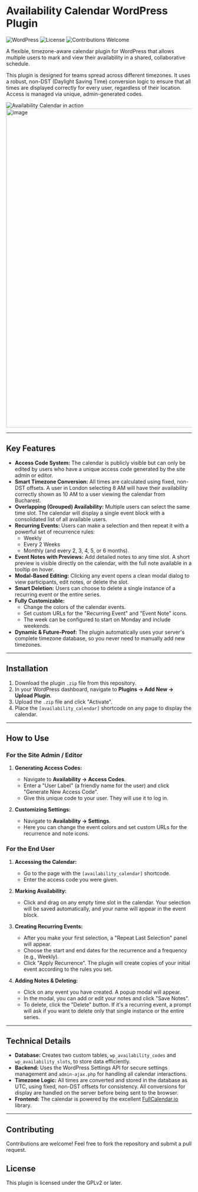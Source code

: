 # Availability Calendar WordPress Plugin

![WordPress](https://img.shields.io/badge/WordPress-6.0%2B-blue.svg)
![License](https://img.shields.io/badge/License-GPLv2-blue.svg)
![Contributions Welcome](https://img.shields.io/badge/Contributions-Welcome-brightgreen.svg)

A flexible, timezone-aware calendar plugin for WordPress that allows multiple users to mark and view their availability in a shared, collaborative schedule.

This plugin is designed for teams spread across different timezones. It uses a robust, non-DST (Daylight Saving Time) conversion logic to ensure that all times are displayed correctly for every user, regardless of their location. Access is managed via unique, admin-generated codes.

![Availability Calendar in action](screenshot.gif)
<img width="1087" height="865" alt="image" src="https://github.com/user-attachments/assets/f22f0734-c96e-4407-a2b3-7b9e77b4b598" />


---

## Key Features

*   **Access Code System:** The calendar is publicly visible but can only be edited by users who have a unique access code generated by the site admin or editor.
*   **Smart Timezone Conversion:** All times are calculated using fixed, non-DST offsets. A user in London selecting 8 AM will have their availability correctly shown as 10 AM to a user viewing the calendar from Bucharest.
*   **Overlapping (Grouped) Availability:** Multiple users can select the same time slot. The calendar will display a single event block with a consolidated list of all available users.
*   **Recurring Events:** Users can make a selection and then repeat it with a powerful set of recurrence rules:
    *   Weekly
    *   Every 2 Weeks
    *   Monthly (and every 2, 3, 4, 5, or 6 months).
*   **Event Notes with Previews:** Add detailed notes to any time slot. A short preview is visible directly on the calendar, with the full note available in a tooltip on hover.
*   **Modal-Based Editing:** Clicking any event opens a clean modal dialog to view participants, edit notes, or delete the slot.
*   **Smart Deletion:** Users can choose to delete a single instance of a recurring event or the entire series.
*   **Fully Customizable:**
    *   Change the colors of the calendar events.
    *   Set custom URLs for the "Recurring Event" and "Event Note" icons.
    *   The week can be configured to start on Monday and include weekends.
*   **Dynamic & Future-Proof:** The plugin automatically uses your server's complete timezone database, so you never need to manually add new timezones.

---

## Installation

1.  Download the plugin `.zip` file from this repository.
2.  In your WordPress dashboard, navigate to **Plugins -> Add New -> Upload Plugin**.
3.  Upload the `.zip` file and click "Activate".
4.  Place the `[availability_calendar]` shortcode on any page to display the calendar.

---

## How to Use

### For the Site Admin / Editor

1.  **Generating Access Codes:**
    *   Navigate to **Availability -> Access Codes**.
    *   Enter a "User Label" (a friendly name for the user) and click "Generate New Access Code".
    *   Give this unique code to your user. They will use it to log in.

2.  **Customizing Settings:**
    *   Navigate to **Availability -> Settings**.
    *   Here you can change the event colors and set custom URLs for the recurrence and note icons.

### For the End User

1.  **Accessing the Calendar:**
    *   Go to the page with the `[availability_calendar]` shortcode.
    *   Enter the access code you were given.

2.  **Marking Availability:**
    *   Click and drag on any empty time slot in the calendar. Your selection will be saved automatically, and your name will appear in the event block.

3.  **Creating Recurring Events:**
    *   After you make your first selection, a "Repeat Last Selection" panel will appear.
    *   Choose the start and end dates for the recurrence and a frequency (e.g., Weekly).
    *   Click "Apply Recurrence". The plugin will create copies of your initial event according to the rules you set.

4.  **Adding Notes & Deleting:**
    *   Click on any event you have created. A popup modal will appear.
    *   In the modal, you can add or edit your notes and click "Save Notes".
    *   To delete, click the "Delete" button. If it's a recurring event, a prompt will ask if you want to delete only that single instance or the entire series.

---

## Technical Details

*   **Database:** Creates two custom tables, `wp_availability_codes` and `wp_availability_slots`, to store data efficiently.
*   **Backend:** Uses the WordPress Settings API for secure settings management and `admin-ajax.php` for handling all calendar interactions.
*   **Timezone Logic:** All times are converted and stored in the database as UTC, using fixed, non-DST offsets for consistency. All conversions for display are handled on the server before being sent to the browser.
*   **Frontend:** The calendar is powered by the excellent [FullCalendar.io](https://fullcalendar.io/) library.

---

## Contributing

Contributions are welcome! Feel free to fork the repository and submit a pull request.

## License

This plugin is licensed under the GPLv2 or later.

